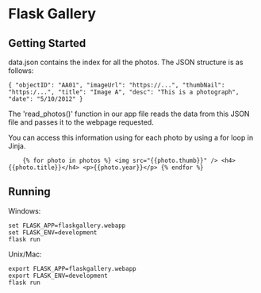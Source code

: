 # Flask Gallery

## Getting Started

data.json contains the index for all the photos. The JSON structure is as follows:

`{
              "objectID": "AA01",
              "imageUrl": "https://...",
              "thumbNail": "https:/...",
              "title": "Image A",
              "desc": "This is a photograph",
              "date": "5/10/2012"
            }`
            


The 'read_photos()' function in our app file reads the data from this JSON file and passes it to the webpage requested.

You can access this information using for each photo by using a for loop in Jinja.

`    {% for photo in photos %}
                  <img src="{{photo.thumb}}" />
                  <h4>{{photo.title}}</h4>
                  <p>{{photo.year}}</p>
                {% endfor %}`
            
## Running

Windows:
```
set FLASK_APP=flaskgallery.webapp
set FLASK_ENV=development
flask run
````
Unix/Mac:
```
export FLASK_APP=flaskgallery.webapp
export FLASK_ENV=development
flask run
```
